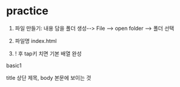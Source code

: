 # practice

1. 파일 만들기: 내용 담을 폴더 생성--> File --> open folder --> 폴더 선택

2. 파일명 index.html

3. ! 후 tap키 치면 기본 배열 완성

basic1

title 상단 제목, body 본문에 보이는 것
